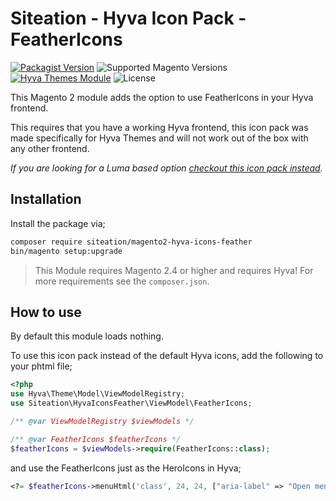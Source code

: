 # Siteation - Hyva Icon Pack - FeatherIcons

[![Packagist Version](https://img.shields.io/packagist/v/siteation/magento2-hyva-icons-feather?style=for-the-badge)](https://packagist.org/packages/siteation/magento2-hyva-icons-feather)
![Supported Magento Versions](https://img.shields.io/badge/magento-%202.4-brightgreen.svg?logo=magento&longCache=true&style=for-the-badge)
[![Hyva Themes Module](https://img.shields.io/badge/Hyva_Themes-Module-3df0af.svg?longCache=true&style=for-the-badge)](https://hyva.io/)
![License](https://img.shields.io/github/license/fylgja/fylgja?color=%23234&style=for-the-badge)

This Magento 2 module adds the option to use FeatherIcons in your Hyva frontend.

This requires that you have a working Hyva frontend,
this icon pack was made specifically for Hyva Themes and will not work out of the box with any other frontend.

_If you are looking for a Luma based option [checkout this icon pack instead](https://github.com/GrimLink/magento2-icon-packs)._

## Installation

Install the package via;

```bash
composer require siteation/magento2-hyva-icons-feather
bin/magento setup:upgrade
```

> This Module requires Magento 2.4 or higher and requires Hyva!
> For more requirements see the `composer.json`.

## How to use

By default this module loads nothing.

To use this icon pack instead of the default Hyva icons, add the following to your phtml file;

```php
<?php
use Hyva\Theme\Model\ViewModelRegistry;
use Siteation\HyvaIconsFeather\ViewModel\FeatherIcons;

/** @var ViewModelRegistry $viewModels */

/** @var FeatherIcons $featherIcons */
$featherIcons = $viewModels->require(FeatherIcons::class);
```

and use the FeatherIcons just as the HeroIcons in Hyva;

```php
<?= $featherIcons->menuHtml('class', 24, 24, ["aria-label" => "Open menu"]) ?>
```
